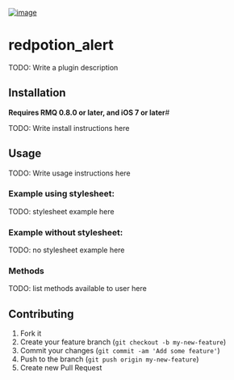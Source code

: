 [![image](http://ir_wp.s3.amazonaws.com/wp-content/uploads/sites/19/2014/09/rmq_plugin.png)](http://rubymotionquery.com)

# redpotion_alert

TODO: Write a plugin description

## Installation

**Requires RMQ 0.8.0 or later, and iOS 7 or later**#

TODO: Write install instructions here

## Usage

TODO: Write usage instructions here

### Example using stylesheet:

TODO: stylesheet example here

### Example without stylesheet:

TODO: no stylesheet example here

### Methods

TODO: list methods available to user here

## Contributing

1. Fork it
2. Create your feature branch (`git checkout -b my-new-feature`)
3. Commit your changes (`git commit -am 'Add some feature'`)
4. Push to the branch (`git push origin my-new-feature`)
5. Create new Pull Request

